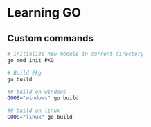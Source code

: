 # Learning GO


## Custom commands
```bash
# initialize new module in current directory
go mod init PKG 

# Build Pkg
go build 

## build on windows
GOOS="windows" go build

## build on linux
GOOS="linux" go build


```